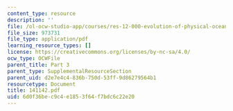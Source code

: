 ```yaml
---
content_type: resource
description: ''
file: /ol-ocw-studio-app/courses/res-12-000-evolution-of-physical-oceanography-spring-2007/6d0f36bec9c4e1853f64f7bdc6c22e20_141142.pdf
file_size: 973731
file_type: application/pdf
learning_resource_types: []
license: https://creativecommons.org/licenses/by-nc-sa/4.0/
ocw_type: OCWFile
parent_title: Part 3
parent_type: SupplementalResourceSection
parent_uid: d2e7e4c4-836b-750d-53ff-9d86279564b1
resourcetype: Document
title: 141142.pdf
uid: 6d0f36be-c9c4-e185-3f64-f7bdc6c22e20
---
```

